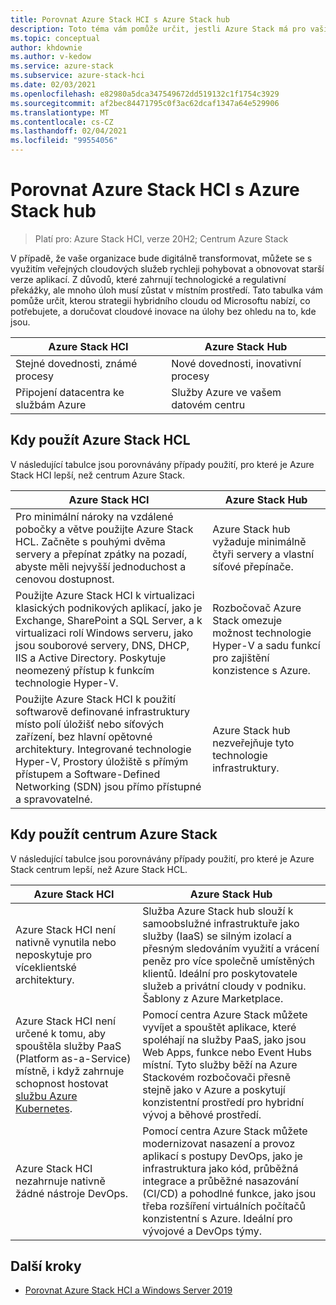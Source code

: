 ```yaml
---
title: Porovnat Azure Stack HCI s Azure Stack hub
description: Toto téma vám pomůže určit, jestli Azure Stack má pro vaši organizaci právo na rozbočovače HCI nebo Azure Stack.
ms.topic: conceptual
author: khdownie
ms.author: v-kedow
ms.service: azure-stack
ms.subservice: azure-stack-hci
ms.date: 02/03/2021
ms.openlocfilehash: e82980a5dca347549672dd519132c1f1754c3929
ms.sourcegitcommit: af2bec84471795c0f3ac62dcaf1347a64e529906
ms.translationtype: MT
ms.contentlocale: cs-CZ
ms.lasthandoff: 02/04/2021
ms.locfileid: "99554056"
---
```

# <a name="compare-azure-stack-hci-to-azure-stack-hub"></a>Porovnat Azure Stack HCI s Azure Stack hub

> Platí pro: Azure Stack HCI, verze 20H2; Centrum Azure Stack

V případě, že vaše organizace bude digitálně transformovat, můžete se s využitím veřejných cloudových služeb rychleji pohybovat a obnovovat starší verze aplikací. Z důvodů, které zahrnují technologické a regulativní překážky, ale mnoho úloh musí zůstat v místním prostředí. Tato tabulka vám pomůže určit, kterou strategii hybridního cloudu od Microsoftu nabízí, co potřebujete, a doručovat cloudové inovace na úlohy bez ohledu na to, kde jsou.

| Azure Stack HCI | Azure Stack Hub |
| --------------- | --------------- |
| Stejné dovednosti, známé procesy | Nové dovednosti, inovativní procesy |
| Připojení datacentra ke službám Azure | Služby Azure ve vašem datovém centru |

## <a name="when-to-use-azure-stack-hci"></a>Kdy použít Azure Stack HCL

V následující tabulce jsou porovnávány případy použití, pro které je Azure Stack HCI lepší, než centrum Azure Stack.

| Azure Stack HCI                                                                 | Azure Stack Hub                                                                         |
| ------------------------------------------------------------------------------- | --------------------------------------------------------------------------------------- |
| Pro minimální nároky na vzdálené pobočky a větve použijte Azure Stack HCL. Začněte s pouhými dvěma servery a přepínat zpátky na pozadí, abyste měli nejvyšší jednoduchost a cenovou dostupnost. | Azure Stack hub vyžaduje minimálně čtyři servery a vlastní síťové přepínače. |
| Použijte Azure Stack HCI k virtualizaci klasických podnikových aplikací, jako je Exchange, SharePoint a SQL Server, a k virtualizaci rolí Windows serveru, jako jsou souborové servery, DNS, DHCP, IIS a Active Directory. Poskytuje neomezený přístup k funkcím technologie Hyper-V.| Rozbočovač Azure Stack omezuje možnost technologie Hyper-V a sadu funkcí pro zajištění konzistence s Azure. | 
| Použijte Azure Stack HCI k použití softwarově definované infrastruktury místo polí úložišť nebo síťových zařízení, bez hlavní opětovné architektury. Integrované technologie Hyper-V, Prostory úložiště s přímým přístupem a Software-Defined Networking (SDN) jsou přímo přístupné a spravovatelné. | Azure Stack hub nezveřejňuje tyto technologie infrastruktury. |

## <a name="when-to-use-azure-stack-hub"></a>Kdy použít centrum Azure Stack

V následující tabulce jsou porovnávány případy použití, pro které je Azure Stack centrum lepší, než Azure Stack HCL.

| Azure Stack HCI                                                                 | Azure Stack Hub                                                                          |
| ------------------------------------------------------------------------------- | ---------------------------------------------------------------------------------------- |
| Azure Stack HCI není nativně vynutila nebo neposkytuje pro víceklientské architektury. | Služba Azure Stack hub slouží k samoobslužné infrastruktuře jako služby (IaaS) se silným izolací a přesným sledováním využití a vrácení peněz pro více společně umístěných klientů. Ideální pro poskytovatele služeb a privátní cloudy v podniku. Šablony z Azure Marketplace. | 
| Azure Stack HCI není určené k tomu, aby spouštěla služby PaaS (Platform as-a-Service) místně, i když zahrnuje schopnost hostovat [službu Azure Kubernetes](/azure-stack/aks-hci/overview.md). | Pomocí centra Azure Stack můžete vyvíjet a spouštět aplikace, které spoléhají na služby PaaS, jako jsou Web Apps, funkce nebo Event Hubs místní. Tyto služby běží na Azure Stackovém rozbočovači přesně stejně jako v Azure a poskytují konzistentní prostředí pro hybridní vývoj a běhové prostředí. |
| Azure Stack HCI nezahrnuje nativně žádné nástroje DevOps. | Pomocí centra Azure Stack můžete modernizovat nasazení a provoz aplikací s postupy DevOps, jako je infrastruktura jako kód, průběžná integrace a průběžné nasazování (CI/CD) a pohodlné funkce, jako jsou třeba rozšíření virtuálních počítačů konzistentní s Azure. Ideální pro vývojové a DevOps týmy. |

## <a name="next-steps"></a>Další kroky

- [Porovnat Azure Stack HCI a Windows Server 2019](compare-windows-server.md)
